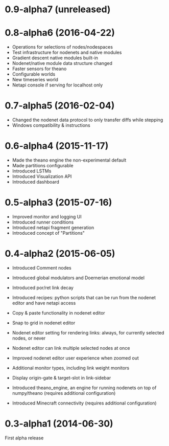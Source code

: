 
0.9-alpha7 (unreleased)
==========


0.8-alpha6 (2016-04-22)
==========

 * Operations for selections of nodes/nodespaces
 * Test infrastructure for nodenets and native modules
 * Gradient descent native modules built-in
 * Nodenet/native module data structure changed
 * Faster sensors for theano
 * Configurable worlds
 * New timeseries world
 * Netapi console if serving for localhost only


0.7-alpha5 (2016-02-04)
==========

 * Changed the nodenet data protocol to only transfer diffs while stepping
 * Windows compatibility & instructions


0.6-alpha4 (2015-11-17)
==========

 * Made the theano engine the non-experimental default
 * Made partitions configurable
 * Introduced LSTMs
 * Introduced Visualization API
 * Introduced dashboard


0.5-alpha3 (2015-07-16)
==========

 * Improved monitor and logging UI
 * Introduced runner conditions
 * Introduced netapi fragment generation
 * Introduced concept of "Partitions"


0.4-alpha2 (2015-06-05)
==========

* Introduced Comment nodes
* Introduced global modulators and Doernerian emotional model
* Introduced por/ret link decay
* Introduced recipes: python scripts that can be run from the nodenet editor and have netapi access
* Copy & paste functionality in nodenet editor
* Snap to grid in nodenet editor
* Nodenet editor setting for rendering links: always, for currently selected nodes, or never
* Nodenet editor can link multiple selected nodes at once
* Improved nodenet editor user experience when zoomed out
* Additional monitor types, including link weight monitors
* Display origin-gate & target-slot in link-sidebar

* Introduced theano_engine, an engine for running nodenets on top of numpy/theano (requires additional configuration)
* Introduced Minecraft connectivity (requires additional configuration)


0.3-alpha1 (2014-06-30)
==========

First alpha release
